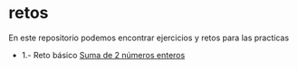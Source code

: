 # retos
En este repositorio podemos encontrar ejercicios y retos para las practicas

- 1.- Reto básico [Suma de 2 números enteros](https://github.com/hackademymx/retos/blob/master/suma.md)
